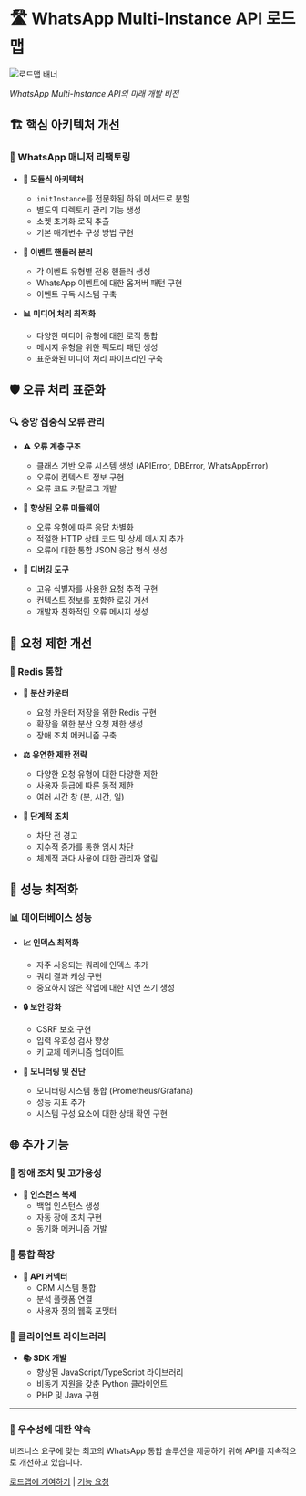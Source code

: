 # 🛣️ WhatsApp Multi-Instance API 로드맵

  
  ![로드맵 배너](https://via.placeholder.com/800x150?text=WhatsApp+Multi-Instance+API+로드맵)

  *WhatsApp Multi-Instance API의 미래 개발 비전*


## 🏗️ 핵심 아키텍처 개선

### 🔄 WhatsApp 매니저 리팩토링

- **💎 모듈식 아키텍처**
  - `initInstance`를 전문화된 하위 메서드로 분할
  - 별도의 디렉토리 관리 기능 생성
  - 소켓 초기화 로직 추출
  - 기본 매개변수 구성 방법 구현

- **🧩 이벤트 핸들러 분리**
  - 각 이벤트 유형별 전용 핸들러 생성
  - WhatsApp 이벤트에 대한 옵저버 패턴 구현
  - 이벤트 구독 시스템 구축

- **📊 미디어 처리 최적화**
  - 다양한 미디어 유형에 대한 로직 통합
  - 메시지 유형을 위한 팩토리 패턴 생성
  - 표준화된 미디어 처리 파이프라인 구축

## 🛡️ 오류 처리 표준화

### 🔍 중앙 집중식 오류 관리

- **⚠️ 오류 계층 구조**
  - 클래스 기반 오류 시스템 생성 (APIError, DBError, WhatsAppError)
  - 오류에 컨텍스트 정보 구현
  - 오류 코드 카탈로그 개발

- **🔧 향상된 오류 미들웨어**
  - 오류 유형에 따른 응답 차별화
  - 적절한 HTTP 상태 코드 및 상세 메시지 추가
  - 오류에 대한 통합 JSON 응답 형식 생성

- **🔬 디버깅 도구**
  - 고유 식별자를 사용한 요청 추적 구현
  - 컨텍스트 정보를 포함한 로깅 개선
  - 개발자 친화적인 오류 메시지 생성

## 🚦 요청 제한 개선

### 🔄 Redis 통합

- **💾 분산 카운터**
  - 요청 카운터 저장을 위한 Redis 구현
  - 확장을 위한 분산 요청 제한 생성
  - 장애 조치 메커니즘 구축

- **⚖️ 유연한 제한 전략**
  - 다양한 요청 유형에 대한 다양한 제한
  - 사용자 등급에 따른 동적 제한
  - 여러 시간 창 (분, 시간, 일)

- **🚨 단계적 조치**
  - 차단 전 경고
  - 지수적 증가를 통한 임시 차단
  - 체계적 과다 사용에 대한 관리자 알림

## 🚀 성능 최적화

### 📊 데이터베이스 성능

- **📈 인덱스 최적화**
  - 자주 사용되는 쿼리에 인덱스 추가
  - 쿼리 결과 캐싱 구현
  - 중요하지 않은 작업에 대한 지연 쓰기 생성

- **🔒 보안 강화**
  - CSRF 보호 구현
  - 입력 유효성 검사 향상
  - 키 교체 메커니즘 업데이트

- **📡 모니터링 및 진단**
  - 모니터링 시스템 통합 (Prometheus/Grafana)
  - 성능 지표 추가
  - 시스템 구성 요소에 대한 상태 확인 구현

## 🌐 추가 기능

### 🔄 장애 조치 및 고가용성

- **🔁 인스턴스 복제**
  - 백업 인스턴스 생성
  - 자동 장애 조치 구현
  - 동기화 메커니즘 개발

### 🔌 통합 확장

- **🔗 API 커넥터**
  - CRM 시스템 통합
  - 분석 플랫폼 연결
  - 사용자 정의 웹훅 포맷터

### 📱 클라이언트 라이브러리

- **📚 SDK 개발**
  - 향상된 JavaScript/TypeScript 라이브러리
  - 비동기 지원을 갖춘 Python 클라이언트
  - PHP 및 Java 구현

---


  ### 🌟 우수성에 대한 약속

  비즈니스 요구에 맞는 최고의 WhatsApp 통합 솔루션을 제공하기 위해 API를 지속적으로 개선하고 있습니다.
  
  [로드맵에 기여하기](https://github.com/0101001001001011/rk-wa/issues) | [기능 요청](https://github.com/0101001001001011/rk-wa/issues/new)
  